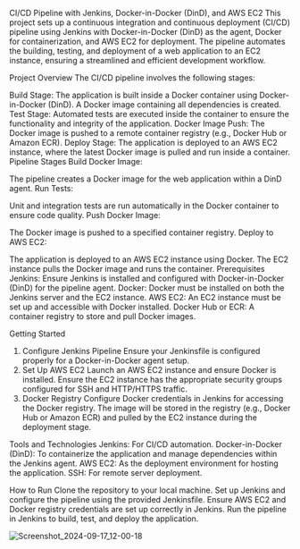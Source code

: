 CI/CD Pipeline with Jenkins, Docker-in-Docker (DinD), and AWS EC2
This project sets up a continuous integration and continuous deployment (CI/CD) pipeline using Jenkins with Docker-in-Docker (DinD) as the agent, Docker for containerization, and AWS EC2 for deployment. The pipeline automates the building, testing, and deployment of a web application to an EC2 instance, ensuring a streamlined and efficient development workflow.

Project Overview
The CI/CD pipeline involves the following stages:

Build Stage: The application is built inside a Docker container using Docker-in-Docker (DinD). A Docker image containing all dependencies is created.
Test Stage: Automated tests are executed inside the container to ensure the functionality and integrity of the application.
Docker Image Push: The Docker image is pushed to a remote container registry (e.g., Docker Hub or Amazon ECR).
Deploy Stage: The application is deployed to an AWS EC2 instance, where the latest Docker image is pulled and run inside a container.
Pipeline Stages
Build Docker Image:

The pipeline creates a Docker image for the web application within a DinD agent.
Run Tests:

Unit and integration tests are run automatically in the Docker container to ensure code quality.
Push Docker Image:

The Docker image is pushed to a specified container registry.
Deploy to AWS EC2:

The application is deployed to an AWS EC2 instance using Docker. The EC2 instance pulls the Docker image and runs the container.
Prerequisites
Jenkins: Ensure Jenkins is installed and configured with Docker-in-Docker (DinD) for the pipeline agent.
Docker: Docker must be installed on both the Jenkins server and the EC2 instance.
AWS EC2: An EC2 instance must be set up and accessible with Docker installed.
Docker Hub or ECR: A container registry to store and pull Docker images.


Getting Started
1. Configure Jenkins Pipeline
Ensure your Jenkinsfile is configured properly for a Docker-in-Docker agent setup. 
2. Set Up AWS EC2
Launch an AWS EC2 instance and ensure Docker is installed.
Ensure the EC2 instance has the appropriate security groups configured for SSH and HTTP/HTTPS traffic.
3. Docker Registry
Configure Docker credentials in Jenkins for accessing the Docker registry.
The image will be stored in the registry (e.g., Docker Hub or Amazon ECR) and pulled by the EC2 instance during the deployment stage.


Tools and Technologies
Jenkins: For CI/CD automation.
Docker-in-Docker (DinD): To containerize the application and manage dependencies within the Jenkins agent.
AWS EC2: As the deployment environment for hosting the application.
SSH: For remote server deployment.


How to Run
Clone the repository to your local machine.
Set up Jenkins and configure the pipeline using the provided Jenkinsfile.
Ensure AWS EC2 and Docker registry credentials are set up correctly in Jenkins.
Run the pipeline in Jenkins to build, test, and deploy the application.

![Screenshot_2024-09-17_12-00-18](https://github.com/user-attachments/assets/5763b0ae-7cdf-4ac3-9717-d652781b58d3)
